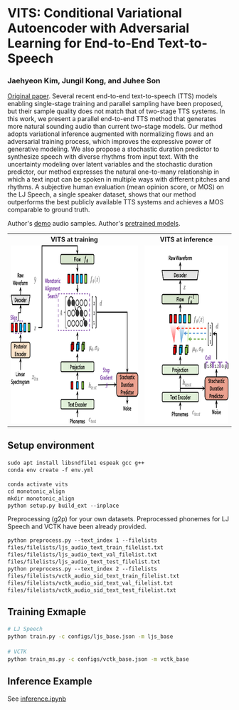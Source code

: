 # VITS: Conditional Variational Autoencoder with Adversarial Learning for End-to-End Text-to-Speech

### Jaehyeon Kim, Jungil Kong, and Juhee Son

[Original paper](https://arxiv.org/abs/2106.06103). Several recent end-to-end text-to-speech (TTS) models enabling
single-stage training and parallel sampling have been
proposed, but their sample quality does not match that of two-stage TTS systems. In this work, we present a parallel
end-to-end TTS method that generates more natural sounding audio than current two-stage models. Our method adopts
variational inference augmented with normalizing flows and an adversarial training process, which improves the
expressive power of generative modeling. We also propose a stochastic duration predictor to synthesize speech with
diverse rhythms from input text. With the uncertainty modeling over latent variables and the stochastic duration
predictor, our method expresses the natural one-to-many relationship in which a text input can be spoken in multiple
ways with different pitches and rhythms. A subjective human evaluation (mean opinion score, or MOS) on the LJ Speech, a
single speaker dataset, shows that our method outperforms the best publicly available TTS systems and achieves a MOS
comparable to ground truth.

Author's [demo](https://jaywalnut310.github.io/vits-demo/index.html) audio samples.
Author's [pretrained models](https://drive.google.com/drive/folders/1ksarh-cJf3F5eKJjLVWY0X1j1qsQqiS2?usp=sharing).

<table style="width:100%">
  <tr>
    <th>VITS at training</th>
    <th>VITS at inference</th>
  </tr>
  <tr>
    <td><img src="files/resources/fig_1a.png" alt="VITS at training" height="400"></td>
    <td><img src="files/resources/fig_1b.png" alt="VITS at inference" height="400"></td>
  </tr>
</table>

## Setup environment

```commandline
sudo apt install libsndfile1 espeak gcc g++
conda env create -f env.yml

conda activate vits
cd monotonic_align
mkdir monotonic_align
python setup.py build_ext --inplace
```

Preprocessing (g2p) for your own datasets. Preprocessed phonemes for LJ Speech and VCTK have been already provided.

```commandline
python preprocess.py --text_index 1 --filelists files/filelists/ljs_audio_text_train_filelist.txt files/filelists/ljs_audio_text_val_filelist.txt files/filelists/ljs_audio_text_test_filelist.txt 
python preprocess.py --text_index 2 --filelists files/filelists/vctk_audio_sid_text_train_filelist.txt files/filelists/vctk_audio_sid_text_val_filelist.txt files/filelists/vctk_audio_sid_text_test_filelist.txt
```

## Training Exmaple

```sh
# LJ Speech
python train.py -c configs/ljs_base.json -m ljs_base

# VCTK
python train_ms.py -c configs/vctk_base.json -m vctk_base
```

## Inference Example

See [inference.ipynb](tools/jnotebooks/synthesis/inference.ipynb)
